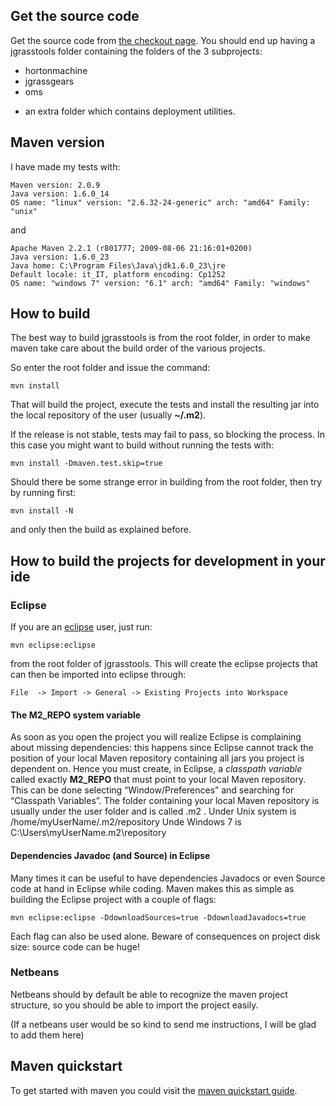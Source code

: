 
## Get the source code ##

Get the source code from [the checkout page](http://code.google.com/p/jgrasstools/source/checkout).
You should end up having a jgrasstools folder containing the folders of the 3 subprojects:
  * hortonmachine
  * jgrassgears
  * oms

+ an extra folder which contains deployment utilities.

## Maven version ##

I have made my tests with:

```
Maven version: 2.0.9
Java version: 1.6.0_14
OS name: "linux" version: "2.6.32-24-generic" arch: "amd64" Family: "unix"
```

and

```
Apache Maven 2.2.1 (r801777; 2009-08-06 21:16:01+0200)
Java version: 1.6.0_23
Java home: C:\Program Files\Java\jdk1.6.0_23\jre
Default locale: it_IT, platform encoding: Cp1252
OS name: "windows 7" version: "6.1" arch: "amd64" Family: "windows"
```

## How to build ##

The best way to build jgrasstools is from the root folder, in order to make maven take care about the build order of the various projects.

So enter the root folder and issue the command:
```
mvn install
```

That will build the project, execute the tests and install the resulting jar into the local repository of the user (usually **~/.m2**).

If the release is not stable, tests may fail to pass, so blocking the process. In this case you might want to build without running the tests with:
```
mvn install -Dmaven.test.skip=true
```



Should there be some strange error in building from the root folder, then try by running first:
```
mvn install -N
```

and only then the build as explained before.


## How to build the projects for development in your ide ##

### Eclipse ###

If you are an [eclipse](http://www.eclipse.org) user, just run:

```
mvn eclipse:eclipse
```

from the root folder of jgrasstools. This will create the eclipse projects that can then be imported into eclipse through:

```
File  -> Import -> General -> Existing Projects into Workspace
```

#### The M2\_REPO system variable ####

As soon as you open the project you will realize Eclipse is complaining about missing dependencies: this happens since Eclipse cannot track the position of your local Maven repository containing all jars you project is dependent on.
Hence you must create, in Eclipse, a _classpath variable_ called exactly **M2\_REPO** that must point to your local Maven repository. This can be done selecting “Window/Preferences” and searching for “Classpath Variables”. The folder containing your local Maven repository is usually under the user folder and is called .m2 .
Under Unix system is /home/myUserName/.m2/repository
Unde Windows 7 is C:\Users\myUserName\.m2\repository

#### Dependencies Javadoc (and Source) in Eclipse ####

Many times it can be useful to have dependencies Javadocs or even Source code at hand in Eclipse while coding. Maven makes this as simple as building the Eclipse project with a couple of flags:

```
mvn eclipse:eclipse -DdownloadSources=true -DdownloadJavadocs=true
```

Each flag can also be used alone.
Beware of consequences on project disk size: source code can be huge!

### Netbeans ###

Netbeans should by default be able to recognize the maven project structure, so you should be able to import the project easily.

(If a netbeans user would be so kind to send me instructions, I will be glad to add them here)


## Maven quickstart ##

To get started with maven you could visit the [maven quickstart guide](http://maven.apache.org/guides/getting-started/maven-in-five-minutes.html).